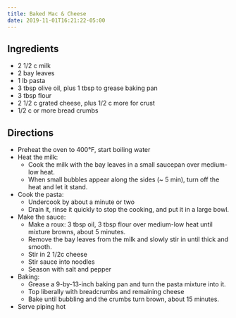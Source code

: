```yaml
---
title: Baked Mac & Cheese
date: 2019-11-01T16:21:22-05:00
---
```





## Ingredients

- 2 1/2 c milk
- 2 bay leaves
- 1 lb pasta
- 3 tbsp olive oil, plus 1 tbsp to grease baking pan
- 3 tbsp flour
- 2 1/2 c grated cheese, plus 1/2 c more for crust
- 1/2 c or more bread crumbs



## Directions

- Preheat the oven to 400°F, start boiling water
- Heat the milk:
	- Cook the milk with the bay leaves in a small saucepan over medium-low heat.
	- When small bubbles appear along the sides (~ 5 min), turn off the heat and let it stand.
- Cook the pasta:
	- Undercook by about a minute or two
	- Drain it, rinse it quickly to stop the cooking, and put it in a large bowl.
- Make the sauce:
	- Make a roux: 3 tbsp oil, 3 tbsp flour over medium-low heat until mixture browns, about 5 minutes.
	- Remove the bay leaves from the milk and slowly stir in until thick and smooth.
	- Stir in 2 1/2c cheese
	- Stir sauce into noodles
	- Season with salt and pepper
- Baking:
	- Grease a 9-by-13-inch baking pan and turn the pasta mixture into it.
	- Top liberally with breadcrumbs and remaining cheese
	- Bake until bubbling and the crumbs turn brown, about 15 minutes.
- Serve piping hot


